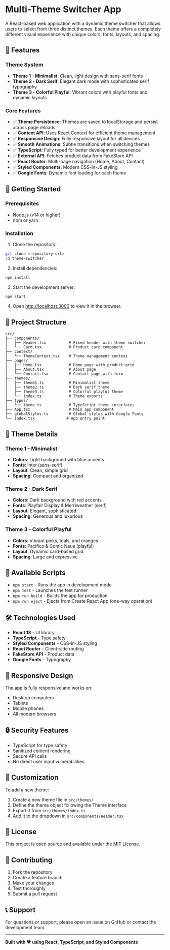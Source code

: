 # Multi-Theme Switcher App

A React-based web application with a dynamic theme switcher that allows users to select from three distinct themes. Each theme offers a completely different visual experience with unique colors, fonts, layouts, and spacing.

## 🎨 Features

### Theme System
- **Theme 1 - Minimalist**: Clean, light design with sans-serif fonts
- **Theme 2 - Dark Serif**: Elegant dark mode with sophisticated serif typography
- **Theme 3 - Colorful Playful**: Vibrant colors with playful fonts and dynamic layouts

### Core Features
- ✅ **Theme Persistence**: Themes are saved to localStorage and persist across page reloads
- ✅ **Context API**: Uses React Context for efficient theme management
- ✅ **Responsive Design**: Fully responsive layout for all devices
- ✅ **Smooth Animations**: Subtle transitions when switching themes
- ✅ **TypeScript**: Fully typed for better development experience
- ✅ **External API**: Fetches product data from FakeStore API
- ✅ **React Router**: Multi-page navigation (Home, About, Contact)
- ✅ **Styled Components**: Modern CSS-in-JS styling
- ✅ **Google Fonts**: Dynamic font loading for each theme

## 🚀 Getting Started

### Prerequisites
- Node.js (v14 or higher)
- npm or yarn

### Installation

1. Clone the repository:
```bash
git clone <repository-url>
cd theme-switcher
```

2. Install dependencies:
```bash
npm install
```

3. Start the development server:
```bash
npm start
```

4. Open [http://localhost:3000](http://localhost:3000) to view it in the browser.

## 📁 Project Structure

```
src/
├── components/
│   ├── Header.tsx          # Fixed header with theme switcher
│   └── Card.tsx            # Product card component
├── context/
│   └── ThemeContext.tsx    # Theme management context
├── pages/
│   ├── Home.tsx            # Home page with product grid
│   ├── About.tsx           # About page
│   └── Contact.tsx         # Contact page with form
├── themes/
│   ├── theme1.ts           # Minimalist theme
│   ├── theme2.ts           # Dark serif theme
│   ├── theme3.ts           # Colorful playful theme
│   └── index.ts            # Theme exports
├── types/
│   └── theme.ts            # TypeScript theme interfaces
├── App.tsx                 # Main app component
├── globalStyles.ts         # Global styles with Google Fonts
└── index.tsx              # App entry point
```

## 🎯 Theme Details

### Theme 1 - Minimalist
- **Colors**: Light background with blue accents
- **Fonts**: Inter (sans-serif)
- **Layout**: Clean, simple grid
- **Spacing**: Compact and organized

### Theme 2 - Dark Serif
- **Colors**: Dark background with red accents
- **Fonts**: Playfair Display & Merriweather (serif)
- **Layout**: Elegant, sophisticated
- **Spacing**: Generous and luxurious

### Theme 3 - Colorful Playful
- **Colors**: Vibrant pinks, teals, and oranges
- **Fonts**: Pacifico & Comic Neue (playful)
- **Layout**: Dynamic card-based grid
- **Spacing**: Large and expressive

## 🔧 Available Scripts

- `npm start` - Runs the app in development mode
- `npm test` - Launches the test runner
- `npm run build` - Builds the app for production
- `npm run eject` - Ejects from Create React App (one-way operation)

## 🛠️ Technologies Used

- **React 18** - UI library
- **TypeScript** - Type safety
- **Styled Components** - CSS-in-JS styling
- **React Router** - Client-side routing
- **FakeStore API** - Product data
- **Google Fonts** - Typography

## 📱 Responsive Design

The app is fully responsive and works on:
- Desktop computers
- Tablets
- Mobile phones
- All modern browsers

## 🔒 Security Features

- TypeScript for type safety
- Sanitized content rendering
- Secure API calls
- No direct user input vulnerabilities

## 🎨 Customization

To add a new theme:

1. Create a new theme file in `src/themes/`
2. Define the theme object following the Theme interface
3. Export it from `src/themes/index.ts`
4. Add it to the dropdown in `src/components/Header.tsx`

## 📄 License

This project is open source and available under the [MIT License](LICENSE).

## 🤝 Contributing

1. Fork the repository
2. Create a feature branch
3. Make your changes
4. Test thoroughly
5. Submit a pull request

## 📞 Support

For questions or support, please open an issue on GitHub or contact the development team.

---

**Built with ❤️ using React, TypeScript, and Styled Components**
